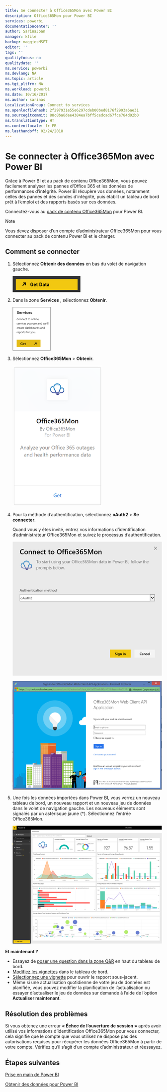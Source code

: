 ```yaml
---
title: Se connecter à Office365Mon avec Power BI
description: Office365Mon pour Power BI
services: powerbi
documentationcenter: ''
author: SarinaJoan
manager: kfile
backup: maggiesMSFT
editor: ''
tags: ''
qualityfocus: no
qualitydate: ''
ms.service: powerbi
ms.devlang: NA
ms.topic: article
ms.tgt_pltfrm: NA
ms.workload: powerbi
ms.date: 10/16/2017
ms.author: sarinas
LocalizationGroup: Connect to services
ms.openlocfilehash: 2f297931e55e6297cdeb00bed8176f2993a6ae31
ms.sourcegitcommit: 88c8ba8dee4384ea7bff5cedcad67fce784d92b0
ms.translationtype: HT
ms.contentlocale: fr-FR
ms.lasthandoff: 02/24/2018
---
```

# <a name="connect-to-office365mon-with-power-bi"></a>Se connecter à Office365Mon avec Power BI
Grâce à Power BI et au pack de contenu Office365Mon, vous pouvez facilement analyser les pannes d’Office 365 et les données de performances d’intégrité. Power BI récupère vos données, notamment celles des pannes et des sondes d’intégrité, puis établit un tableau de bord prêt à l’emploi et des rapports basés sur ces données.

Connectez-vous au [pack de contenu Office365Mon](https://app.powerbi.com/groups/me/getdata/services/office365mon) pour Power BI.

>[!NOTE]
>Vous devez disposer d’un compte d’administrateur Office365Mon pour vous connecter au pack de contenu Power BI et le charger.

## <a name="how-to-connect"></a>Comment se connecter
1. Sélectionnez **Obtenir des données** en bas du volet de navigation gauche.
   
   ![](media/service-connect-to-office365mon/pbi_getdata.png)
2. Dans la zone **Services** , sélectionnez **Obtenir**.
   
   ![](media/service-connect-to-office365mon/pbi_getservices.png) 
3. Sélectionnez **Office365Mon** \> **Obtenir**.
   
   ![](media/service-connect-to-office365mon/o365mon.png)
4. Pour la méthode d’authentification, sélectionnez **oAuth2** \> **Se connecter**.
   
   Quand vous y êtes invité, entrez vos informations d’identification d’administrateur Office365Mon et suivez le processus d’authentification.
   
   ![](media/service-connect-to-office365mon/creds.png)
   
   ![](media/service-connect-to-office365mon/creds2.png)
5. Une fois les données importées dans Power BI, vous verrez un nouveau tableau de bord, un nouveau rapport et un nouveau jeu de données dans le volet de navigation gauche. Les nouveaux éléments sont signalés par un astérisque jaune (\*). Sélectionnez l’entrée Office365Mon.
   
   ![](media/service-connect-to-office365mon/dashboard4.png)

**Et maintenant ?**

* Essayez de [poser une question dans la zone Q&R](power-bi-q-and-a.md) en haut du tableau de bord.
* [Modifiez les vignettes](service-dashboard-edit-tile.md) dans le tableau de bord.
* [Sélectionnez une vignette](service-dashboard-tiles.md) pour ouvrir le rapport sous-jacent.
* Même si une actualisation quotidienne de votre jeu de données est planifiée, vous pouvez modifier la planification de l’actualisation ou essayer d’actualiser le jeu de données sur demande à l’aide de l’option **Actualiser maintenant**.

## <a name="troubleshooting"></a>Résolution des problèmes
Si vous obtenez une erreur **« Échec de l’ouverture de session »** après avoir utilisé vos informations d’identification Office365Mon pour vous connecter, cela signifie que le compte que vous utilisez ne dispose pas des autorisations requises pour récupérer les données Office365Mon à partir de votre compte. Vérifiez qu’il s’agit d’un compte d’administrateur et réessayez.

## <a name="next-steps"></a>Étapes suivantes
[Prise en main de Power BI](service-get-started.md)

[Obtenir des données pour Power BI](service-get-data.md)

